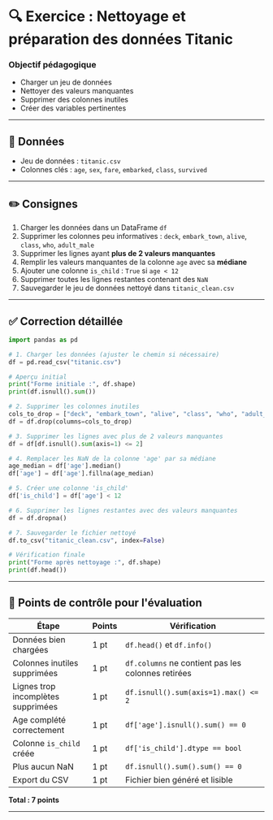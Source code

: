 # 🔍 **Exercice : Nettoyage et préparation des données Titanic**

### Objectif pédagogique

* Charger un jeu de données
* Nettoyer des valeurs manquantes
* Supprimer des colonnes inutiles
* Créer des variables pertinentes

---

## 💾 Données

* Jeu de données : `titanic.csv`
* Colonnes clés : `age`, `sex`, `fare`, `embarked`, `class`, `survived`

---

## ✏️ Consignes

1. Charger les données dans un DataFrame `df`
2. Supprimer les colonnes peu informatives : `deck`, `embark_town`, `alive`, `class`, `who`, `adult_male`
3. Supprimer les lignes ayant **plus de 2 valeurs manquantes**
4. Remplir les valeurs manquantes de la colonne `age` avec sa **médiane**
5. Ajouter une colonne `is_child` : `True` si `age < 12`
6. Supprimer toutes les lignes restantes contenant des `NaN`
7. Sauvegarder le jeu de données nettoyé dans `titanic_clean.csv`

---

## ✅ Correction détaillée

```python
import pandas as pd

# 1. Charger les données (ajuster le chemin si nécessaire)
df = pd.read_csv("titanic.csv")

# Aperçu initial
print("Forme initiale :", df.shape)
print(df.isnull().sum())

# 2. Supprimer les colonnes inutiles
cols_to_drop = ["deck", "embark_town", "alive", "class", "who", "adult_male"]
df = df.drop(columns=cols_to_drop)

# 3. Supprimer les lignes avec plus de 2 valeurs manquantes
df = df[df.isnull().sum(axis=1) <= 2]

# 4. Remplacer les NaN de la colonne 'age' par sa médiane
age_median = df['age'].median()
df['age'] = df['age'].fillna(age_median)

# 5. Créer une colonne 'is_child'
df['is_child'] = df['age'] < 12

# 6. Supprimer les lignes restantes avec des valeurs manquantes
df = df.dropna()

# 7. Sauvegarder le fichier nettoyé
df.to_csv("titanic_clean.csv", index=False)

# Vérification finale
print("Forme après nettoyage :", df.shape)
print(df.head())
```

---

## 🎯 Points de contrôle pour l'évaluation

| Étape                              | Points | Vérification                                       |
| ---------------------------------- | ------ | -------------------------------------------------- |
| Données bien chargées              | 1 pt   | `df.head()` et `df.info()`                         |
| Colonnes inutiles supprimées       | 1 pt   | `df.columns` ne contient pas les colonnes retirées |
| Lignes trop incomplètes supprimées | 1 pt   | `df.isnull().sum(axis=1).max() <= 2`               |
| Age complété correctement          | 1 pt   | `df['age'].isnull().sum() == 0`                    |
| Colonne `is_child` créée           | 1 pt   | `df['is_child'].dtype == bool`                     |
| Plus aucun NaN                     | 1 pt   | `df.isnull().sum().sum() == 0`                     |
| Export du CSV                      | 1 pt   | Fichier bien généré et lisible                     |

**Total : 7 points**

---
